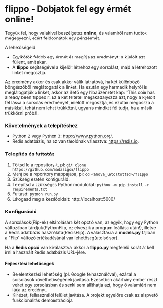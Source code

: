 # flippo - Dobjatok fel egy érmét online!
Tegyük fel, hogy valakivel beszélgetsz **online**, és valamiről nem tudtok megegyezni, ezért feldobnátok egy pénzérmét.

A lehetőségeid:
 - Egyikőtök feldob egy érmét és megírja az eredményt: a kijelölt azt füllent, amit akar.
 - A **flippo** segítségével a kijelölt létrehoz egy sorsolást, majd a létrehozott linket megosztja.

Az eredmény akkor és csak akkor válik láthatóvá, ha két különböző böngészőből meglátogatták a linket. Ha ezután egy harmadik helyről is meglátogatják a linket, akkor az illető egy hibaüzenetet kap: "This coin has already been flipped!".
Ez a két feltétel megakadályozza azt, hogy a kijelölt fél lássa a sorsolás eredményét, mielőtt megosztja, és ezután megossza a másikkal, tehát nem lehet trükközni, ugyanis mindkét fél tudja, ha a másik trükközni próbál.

### Követelmények a telepítéshez
 - Python 2 vagy Python 3: https://www.python.org/.
 - Redis adatbázis, ha az van tárolónak választva: https://redis.io.

### Telepítés és futtatás
 1. Töltsd le a repository-t, pl: `git clone https://github.com/madasigon/flippo`
 2. Menj be a reporitory mappájába, pl: `cd <ahova_letöltötted>/flippo`
 3. Szükség esetén konfiguráld.
 3. Telepítsd a szükséges Python modulokat: `python -m pip install -r requirements.txt`
 5. Futtasd: `python run.py`
 6. Látogasd meg a kezdőoldalt: http://localhost:5000/

### Konfiguráció
A sorsolások(Flip-ek) eltárolására két opctió van, az egyik, hogy egy Python változóban tároljuk(PythonFlip, ez elveszik a program leállása után!), illetve a Redis adatbázis használata(RedisFlip). A választásra a **models.py** fájlban a "Flip" változó értékadásánál van lehetőség(utolsó sor).

Ha a **Redis opció** van kiválasztva, akkor a **flippo.py** megfelelő sorát át kell írni a használt Redis adatbázis URL-jére.

#### Fejlesztési lehetőségek
 - Bejelentkezési lehetőség (pl. Google felhasználóval), ezáltal a sorsolások követhetőségének javítása. Ezesetben akárhány ember részt vehet egy sorsolásban és senki sem állíthatja azt, hogy ő valamiért nem látja az eredényt.
 - Kinézet, felhasználói felület javítása. A projekt egyelőre csak az alapvető funkcionalitás demonstrációja.

